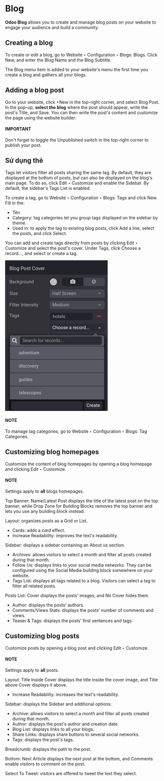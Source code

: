 # Blog

**Odoo Blog** allows you to create and manage blog posts on your website to engage your audience and
build a community.

## Creating a blog

To create or edit a blog, go to Website ‣ Configuration ‣ Blogs: Blogs. Click
New, and enter the Blog Name and the Blog Subtitle.

The Blog menu item is added to your website's menu the first time you create a blog and
gathers all your blogs.

## Adding a blog post

Go to your website, click +New in the top-right corner, and select
Blog Post. In the pop-up, **select the blog** where the post should appear, write the
post's Title, and Save. You can then write the post's content and customize
the page using the website builder.

#### IMPORTANT
Don't forget to toggle the Unpublished switch in the top-right corner to publish
your post.

## Sử dụng thẻ

Tags let visitors filter all posts sharing the same tag. By default, they are displayed at the
bottom of posts, but can also be displayed on the blog's main page. To do so, click
Edit ‣ Customize and enable the Sidebar. By default, the sidebar's
Tags List is enabled.

To create a tag, go to Website ‣ Configuration ‣ Blogs: Tags and click
New. Fill in the:

- Tên
- Category: tag categories let you group tags displayed on the sidebar by theme.
- Used in: to apply the tag to existing blog posts, click Add a line,
  select the posts, and click Select.

You can add and create tags directly from posts by clicking Edit ‣ Customize and
select the post's cover. Under Tags, click Choose a record..., and select
or create a tag.

![Adding a tag to a blog post](blog/create-tag.png)

#### NOTE
To manage tag categories, go to Website ‣ Configuration ‣ Blogs: Tag
Categories.

## Customizing blog homepages

Customize the content of blog homepages by opening a blog homepage and clicking Edit
‣ Customize.

#### NOTE
Settings apply to **all** blogs homepages.

Top Banner: Name/Latest Post displays the title of the latest post on the
top banner, while Drop Zone for Building Blocks removes the top banner and lets you use
any building block instead.

Layout: organizes posts as a Grid or List.

- Cards: adds a *card* effect.
- Increase Readability: improves the text's readability.

Sidebar: displays a sidebar containing an About us section.

- Archives: allows visitors to select a month and filter all posts created during that
  month.
- Follow Us: displays links to your social media networks. They can be configured using
  the Social Media building block somewhere on your website.
- Tags List: displays all tags related to a blog. Visitors can select a tag to filter
  all related posts.

Posts List: Cover displays the posts' images, and No Cover hides
them.

- Author: displays the posts' authors.
- Comments/Views Stats: displays the posts' number of comments and views.
- Teaser & Tags: displays the posts' first sentences and tags.

## Customizing blog posts

Customize posts by opening a blog post and clicking Edit ‣ Customize.

#### NOTE
Settings apply to **all** posts.

Layout: Title Inside Cover displays the title inside the cover image, and
Title above Cover displays it above.

- Increase Readability: increases the text's readability.

Sidebar: displays the Sidebar and additional options:

- Archive: allows visitors to select a month and filter all posts created during that
  month.
- Author: displays the post's author and creation date.
- Blog List: displays links to all your blogs.
- Share Links: displays share buttons to several social networks.
- Tags: displays the post's tags.

Breadcrumb: displays the path to the post.

Bottom: Next Article displays the next post at the bottom, and
Comments enable visitors to comment on the post.

Select To Tweet: visitors are offered to tweet the text they select.
